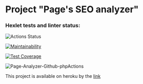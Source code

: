 # Project "Page's SEO analyzer"

### Hexlet tests and linter status:
![Actions Status](/workflows/hexlet-check/badge.svg)

[![Maintainability](https://api.codeclimate.com/v1/badges/e239df01eac5fce2b1a1/maintainability)](https://codeclimate.com/github/kalash-job/php-project-lvl3/maintainability)

[![Test Coverage](https://api.codeclimate.com/v1/badges/e239df01eac5fce2b1a1/test_coverage)](https://codeclimate.com/github/kalash-job/php-project-lvl3/test_coverage)

![Page-Analyzer-Github-phpActions](https://github.com/kalash-job/php-project-lvl3/workflows/Page-Analyzer-Github-phpActions/badge.svg)

<p>This project is available on heroku by the <a href="https://obscure-basin-69905.herokuapp.com/">link</a></p>
